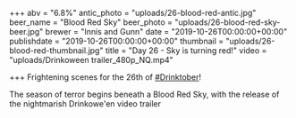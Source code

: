 +++
abv = "6.8%"
antic_photo = "uploads/26-blood-red-antic.jpg"
beer_name = "Blood Red Sky"
beer_photo = "uploads/26-blood-red-sky-beer.jpg"
brewer = "Innis and Gunn"
date = "2019-10-26T00:00:00+00:00"
publishdate = "2019-10-26T00:00:00+00:00"
thumbnail = "uploads/26-blood-red-thumbnail.jpg"
title = "Day 26 - Sky is turning red!"
video = "uploads/Drinkoween trailer_480p_NQ.mp4"

+++
Frightening scenes for the 26th of [#Drinktober](https://www.facebook.com/hashtag/drinktober?source=feed_text&epa=HASHTAG)!

The season of terror begins beneath a Blood Red Sky, with the release of the nightmarish Drinkowe'en video trailer